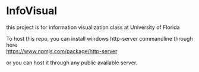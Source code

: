 # InfoVisual
this project is for information visualization class at University of Florida

To host this repo, you can install windows http-server commandline through here  
  https://www.npmjs.com/package/http-server
  
 or you can host it through any public available server.
